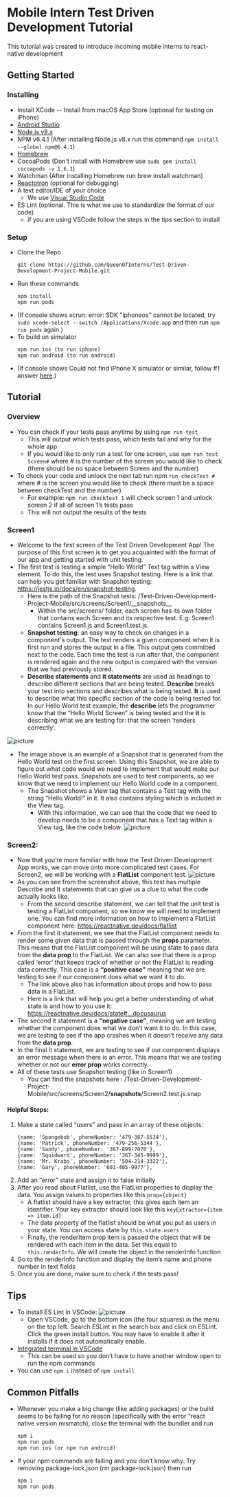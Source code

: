 # Mobile Intern Test Driven Development Tutorial
This tutorial was created to introduce incoming mobile interns to react-native development

## Getting Started

### Installing
* Install XCode -- Install from macOS App Store (optional for testing on iPhone)
* [Android Studio](https://developer.android.com/studio/)
* [Node.js v8.x](https://nodejs.org/dist/latest-v8.x/)
* NPM v6.4.1 (After installing Node.js v8.x run this command `npm install --global npm@6.4.1`)
* [Homebrew](https://brew.sh/)
* CocoaPods (Don't install with Homebrew use `sudo gem install cocoapods -v 1.6.1`)
* Watchman (After installing Homebrew run brew install watchman)
* [Reactotron](https://github.com/infinitered/reactotron/releases) (optional for debugging)
* A text editor/IDE of your choice
    * We use [Visual Studio Code](https://code.visualstudio.com/)
* ES Lint (optional. This is what we use to standardize the format of our code)
    * if you are using VSCode follow the steps in the tips section to install
### Setup
* Clone the Repo
    ```
    git clone https://github.com/QueenOfInterns/Test-Driven-Development-Project-Mobile.git
    ```
* Run these commands
    ```
    npm install
    npm run pods
    ```
* (If console shows xcrun: error: SDK "iphoneos" cannot be located, try `sudo xcode-select --switch /Applications/Xcode.app` and then run `npm run pods` again.)
* To build on simulator
    ```
    npm run ios (to run iphone)
    npm run android (to run android)
    ```
* (If console shows Could not find iPhone X simulator or similar, follow #1 answer [here](https://stackoverflow.com/questions/54504076/react-native-run-ios-returns-error-could-not-find-iphone-x-simulator).)

## Tutorial
### Overview
* You can check if your tests pass anytime by using `npm run test`
   * This will output which tests pass, which tests fail and why for the whole app
   * If you would like to only run a test for one screen, use `npm run test Screen#` where # is the number of the screen you would like to check (there should be no space between Screen and the number)
* To check your code and unlock the next tab run npm `run checkTest #` where # is the screen you would like to check (there must be a space between checkTest and the number)
   * For example: `npm run checkTest 1` will check screen 1 and unlock screen 2 if all of screen 1’s tests pass
   * This will not output the results of the tests

### Screen1

* Welcome to the first screen of the Test Driven Development App! The purpose of this first screen is to get you acquainted with the format of our app and getting started with unit testing. 
* The first test is testing a simple “Hello World” Text tag within a View element. To do this, the test uses Snapshot testing. Here is a link that can help you get familiar with Snapshot testing: https://jestjs.io/docs/en/snapshot-testing.
    * Here is the path of the Snapshot tests:  /Test-Driven-Development-Project-Mobile/src/screens/Screen1/\_\_snapshots\_\_
        * Within the src/screens/ folder, each screen has its own folder that contains each Screen and its respective test. E.g. Screen1 contains Screen1.js and Screen1.test.js.
    * __Snapshot testing__: an easy way to check on changes in a component's output. The test renders a given component when it is first run and stores the output in a file. This output gets committed next to the code. Each time the test is run after that, the component is rendered again and the new output is compared with the version that we had previously stored.
    * __Describe statements__ and __it statements__ are used as headings to describe different sections that are being tested. __Describe__ breaks your test into sections and describes what is being tested. __It__ is used to describe what this specific section of the code is being tested for. In our Hello World test example, the __describe__ lets the programmer know that the “Hello World Screen” is being tested and the __it__ is describing what we are testing for: that the screen ‘renders correctly’. 

![picture](images/Snapshot1.png)

* The image above is an example of a Snapshot that is generated from the Hello World test on the first screen. Using this Snapshot, we are able to figure out what code would we need to implement that would make our Hello World test pass. Snapshots are used to test components, so we know that we need to implement our Hello World code in a component.
    * The Snapshot shows a View tag that contains a Text tag with the string “Hello World!” in it. It also contains styling which is included in the View tag. 
        * With this information, we can see that the code that we need to develop needs to be a component that has a Text tag within a View tag, like the code below.
![picture](images/Screen1.png)

### Screen2:

* Now that you’re more familiar with how the Test Driven Development App works, we can move onto more complicated test cases. For Screen2, we will be working with a __FlatList__ component test.
![picture](images/Screen2Tests.png)
* As you can see from the screenshot above, this test has multiple Describe and It statements that can give us a clue to what the code actually looks like.
   * From the second describe statement, we can tell that the unit test is testing a FlatList component, so we know we will need to implement one. You can find more information on how to implement a FlatList component here: https://reactnative.dev/docs/flatlist
* From the first it statement, we see that the FlatList component needs to render some given data that is passed through the __props__ parameter. This means that the FlatList component will be using state to pass data from the __data prop__ to the FlatList. We can also see that there is a prop called ‘error’ that keeps track of whether or not the FlatList is reading data correctly. This case is a __“positive case”__ meaning that we are testing to see if our component does what we want it to do. 
   * The link above also has information about props and how to pass data in a FlatList.
   * Here is a link that will help you get a better understanding of what state is and how to you use it: https://reactnative.dev/docs/state#__docusaurus
* The second it statement is a __“negative case”__, meaning we are testing whether the component does what we don’t want it to do. In this case, we are testing to see if the app crashes when it doesn’t receive any data from the __data prop__.
* In the final it statement, we are testing to see if our component displays an error message when there is an error. This means that we are testing whether or not our __error prop__ works correctly.
* All of these tests use Snapshot testing (like in Screen1)
   * You can find the snapshots here : /Test-Driven-Development-Project-Mobile/src/screens/Screen2/__snapshots__/Screen2.test.js.snap
#### Helpful Steps:
1. Make a state called “users” and pass in an array of these objects:
   ```
   {name: 'Spongebob', phoneNumber: '479-387-5534'},
   {name: 'Patrick', phoneNumber: '479-256-5344'},
   {name: 'Sandy', phoneNumber: '367-899-7070'},
   {name: 'Squidward', phoneNumber: '367-345-9999'},
   {name: 'Mr. Krabs', phoneNumber: '504-214-3322'},
   {name: 'Gary', phoneNumber: '601-405-9977'},

   ```
2. Add an “error” state and assign it to false initially
3. After you read about Flatlist, use the FlatList properties to display the data. You assign values to properties like this `prop={object}`
   * A flatlist should have a key extractor, this gives each item an identifier. Your key extractor should look like this `keyExtractor={item => item.id}`
   *	The data property of the flatlist should be what you put as users in your state. You can access state by `this.state.users`
   *	Finally, the renderItem prop item is passed the object that will be rendered with each item in the data. Set this equal to `this.renderInfo`. We will create the object in the renderInfo function
4.	Go to the renderInfo function and display the item’s name and phone number in text fields
5. Once you are done, make sure to check if the tests pass!



## Tips
* To install ES Lint in VSCode:
![picture](images/ESLint.png)
    * Open VSCode, go to the bottom icon (the four squares) in the menu on the top left. Search ESLint in the search box and click on ESLint. Click the green install button. You may have to enable it after it installs if it does not automatically enable.
* [Integrated terminal in VSCode](https://code.visualstudio.com/docs/editor/integrated-terminal)
    * This can be used so you don’t have to have another window open to run the npm commands
* You can use `npm i` instead of `npm install`

## Common Pitfalls
* Whenever you make a big change (like adding packages) or the build seems to be failing for no reason (specifically with the error “react native version mismatch), close the terminal with the bundler and run
    ```
    npm i
    npm run pods
    npm run ios (or npm run android)
    ```
* If your npm commands are failing and you don’t know why. Try removing package-lock.json (rm package-lock.json) then run
    ```
    npm i
    npm run pods
    ```
